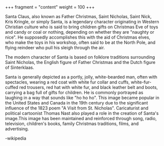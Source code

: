 +++
fragment = "content"
weight = 100
+++

Santa Claus, also known as Father Christmas, Saint Nicholas, Saint Nick, Kris Kringle, or simply Santa, is a legendary character originating in Western Christian culture who is said to bring children gifts on Christmas Eve of toys and candy or coal or nothing, depending on whether they are "naughty or nice". He supposedly accomplishes this with the aid of Christmas elves, who make the toys in his workshop, often said to be at the North Pole, and flying reindeer who pull his sleigh through the air.

The modern character of Santa is based on folklore traditions surrounding Saint Nicholas, the English figure of Father Christmas and the Dutch figure of Sinterklaas.

Santa is generally depicted as a portly, jolly, white-bearded man, often with spectacles, wearing a red coat with white fur collar and cuffs, white-fur-cuffed red trousers, red hat with white fur, and black leather belt and boots, carrying a bag full of gifts for children. He is commonly portrayed as laughing in a way that sounds like "ho ho ho". This image became popular in the United States and Canada in the 19th century due to the significant influence of the 1823 poem "A Visit from St. Nicholas". Caricaturist and political cartoonist Thomas Nast also played a role in the creation of Santa's image.This image has been maintained and reinforced through song, radio, television, children's books, family Christmas traditions, films, and advertising.

-wikipedia